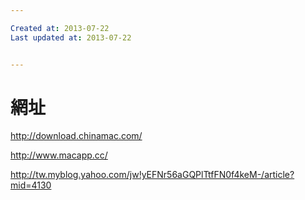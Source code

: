 ```yaml
---

Created at: 2013-07-22
Last updated at: 2013-07-22


---
```


# 網址


<http://download.chinamac.com/>

<http://www.macapp.cc/>

<http://tw.myblog.yahoo.com/jw!yEFNr56aGQPlTtfFN0f4keM-/article?mid=4130>

